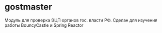 # gostmaster

Модуль для проверка ЭЦП органов гос. власти РФ. Сделан для изучения работы BouncyCastle и Spring Reactor
